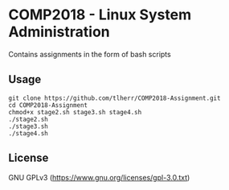 # COMP2018 - Linux System Administration

Contains assignments in the form of bash scripts

## Usage
 `git clone https://github.com/tlherr/COMP2018-Assignment.git`  
 `cd COMP2018-Assignment`  
 `chmod+x stage2.sh stage3.sh stage4.sh`  
 `./stage2.sh`  
 `./stage3.sh`  
 `./stage4.sh`  

## License

GNU GPLv3 (https://www.gnu.org/licenses/gpl-3.0.txt)
